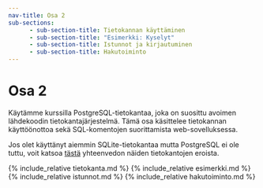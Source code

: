 ```yaml
---
nav-title: Osa 2
sub-sections:
      - sub-section-title: Tietokannan käyttäminen
      - sub-section-title: "Esimerkki: Kyselyt"
      - sub-section-title: Istunnot ja kirjautuminen
      - sub-section-title: Hakutoiminto
---
```

# Osa 2

Käytämme kurssilla PostgreSQL-tietokantaa, joka on suosittu avoimen lähdekoodin tietokantajärjestelmä. Tämä osa käsittelee tietokannan käyttöönottoa sekä SQL-komentojen suorittamista web-sovelluksessa.

Jos olet käyttänyt aiemmin SQLite-tietokantaa mutta PostgreSQL ei ole tuttu, voit katsoa [tästä]() yhteenvedon näiden tietokantojen eroista.

{% include_relative tietokanta.md %}
{% include_relative esimerkki.md %}
{% include_relative istunnot.md %}
{% include_relative hakutoiminto.md %}